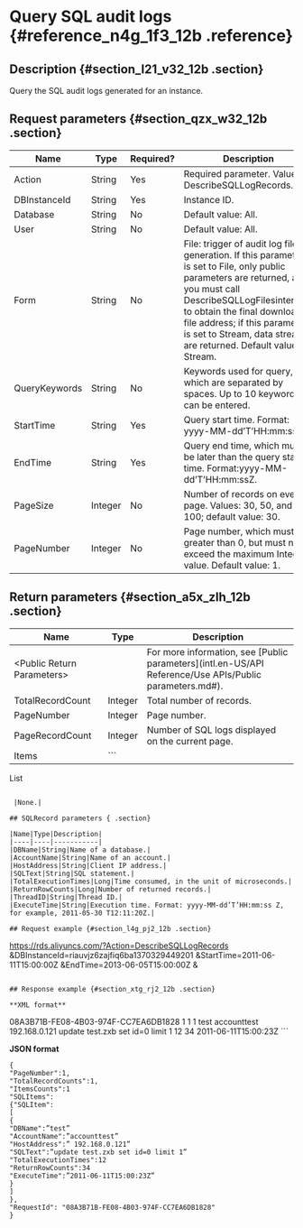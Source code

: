 # Query SQL audit logs {#reference_n4g_1f3_12b .reference}

## Description {#section_l21_v32_12b .section}

Query the SQL audit logs generated for an instance.

## Request parameters {#section_qzx_w32_12b .section}

|Name|Type|Required?|Description|
|----|----|---------|-----------|
|Action|String|Yes|Required parameter. Value: DescribeSQLLogRecords.|
|DBInstanceId|String|Yes|Instance ID.|
|Database|String|No|Default value: All.|
|User|String|No|Default value: All.|
|Form|String|No|File: trigger of audit log file generation. If this parameter is set to File, only public parameters are returned, and you must call DescribeSQLLogFilesinterface to obtain the final download file address; if this parameter is set to Stream, data streams are returned. Default value: Stream.|
|QueryKeywords|String|No|Keywords used for query, which are separated by spaces. Up to 10 keywords can be entered.|
|StartTime|String|Yes|Query start time. Format: yyyy-MM-dd’T’HH:mm:ssZ.|
|EndTime|String|Yes|Query end time, which must be later than the query start time. Format:yyyy-MM-dd’T’HH:mm:ssZ.|
|PageSize|Integer|No|Number of records on every page. Values: 30, 50, and 100; default value: 30.|
|PageNumber|Integer|No|Page number, which must be greater than 0, but must not exceed the maximum Integer value. Default value: 1.|

## Return parameters {#section_a5x_zlh_12b .section}

|Name|Type|Description|
|----|----|-----------|
|<Public Return Parameters\>| |For more information, see [Public parameters](intl.en-US/API Reference/Use APIs/Public parameters.md#).|
|TotalRecordCount|Integer|Total number of records.|
|PageNumber|Integer|Page number.|
|PageRecordCount|Integer|Number of SQL logs displayed on the current page.|
|Items| ```
List<SQLRecord>
```

 |None.|

## SQLRecord parameters { .section}

|Name|Type|Description|
|----|----|-----------|
|DBName|String|Name of a database.|
|AccountName|String|Name of an account.|
|HostAddress|String|Client IP address.|
|SQLText|String|SQL statement.|
|TotalExecutionTimes|Long|Time consumed, in the unit of microseconds.|
|ReturnRowCounts|Long|Number of returned records.|
|ThreadID|String|Thread ID.|
|ExecuteTime|String|Execution time. Format: yyyy-MM-dd’T’HH:mm:ss Z, for example, 2011-05-30 T12:11:20Z.|

## Request example {#section_l4g_pj2_12b .section}

```
https://rds.aliyuncs.com/?Action=DescribeSQLLogRecords
&DBInstanceId=riauvjz6zajfiq6ba1370329449201
&StartTime=2011-06-11T15:00:00Z
&EndTime=2013-06-05T15:00:00Z
&<Public Request Parameters>
```

## Response example {#section_xtg_rj2_12b .section}

**XML format**

```
<DescribeSQLLogRecordsResponse> 
  <RequestId>08A3B71B-FE08-4B03-974F-CC7EA6DB1828</RequestId>
  <TotalRecordCount>1</TotalRecordCount>
  <PageNumber>1</PageNumber>
  <PageRecordCount >1<PageRecordCount>
  <Items>
    <SQLRecord>
    <DBName>test</DBName>
    <AccountName>accounttest</AccountName>
    <HostAddress>192.168.0.121</HostAddress>
    <SQLText>update test.zxb set id=0 limit 1</SQLText>
    <TotalExecutionTimes >12</TotalExecutionTimes>
    <ReturnRowCounts>34</ReturnRowCounts>
    <ExecuteTime>2011-06-11T15:00:23Z</ExecuteTime>
    </SQLRecord>
</Items>
</DescribeSQLLogRecordsResponse>
```

**JSON format**

```
{
"PageNumber":1,
"TotalRecordCounts":1,
"ItemsCounts":1
"SQLItems":
{"SQLItem":
[
{
"DBName":”test”
"AccountName":”accounttest”
"HostAddress":” 192.168.0.121”
"SQLText":”update test.zxb set id=0 limit 1”
"TotalExecutionTimes":12
"ReturnRowCounts":34
"ExecuteTime":”2011-06-11T15:00:23Z”
}
]
},
"RequestId": "08A3B71B-FE08-4B03-974F-CC7EA6DB1828"
}
```

